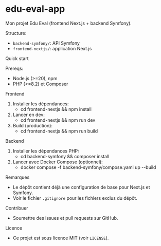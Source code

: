 # edu-eval-app

Mon projet Edu Eval (frontend Next.js + backend Symfony).

Structure:
- `backend-symfony/`: API Symfony
- `frontend-nextjs/`: application Next.js

Quick start

Prereqs:
- Node.js (>=20), npm
- PHP (>=8.2) et Composer

Frontend
1. Installer les dépendances:
   - cd frontend-nextjs && npm install
2. Lancer en dev:
   - cd frontend-nextjs && npm run dev
3. Build (production):
   - cd frontend-nextjs && npm run build

Backend
1. Installer les dépendances PHP:
   - cd backend-symfony && composer install
2. Lancer avec Docker Compose (optionnel):
   - docker compose -f backend-symfony/compose.yaml up --build

Remarques
- Le dépôt contient déjà une configuration de base pour Next.js et Symfony.
- Voir le fichier `.gitignore` pour les fichiers exclus du dépôt.

Contribuer
- Soumettre des issues et pull requests sur GitHub.

Licence
- Ce projet est sous licence MIT (voir `LICENSE`).

